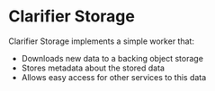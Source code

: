 # Clarifier Storage

Clarifier Storage implements a simple worker that:

- Downloads new data to a backing object storage
- Stores metadata about the stored data
- Allows easy access for other services to this data
